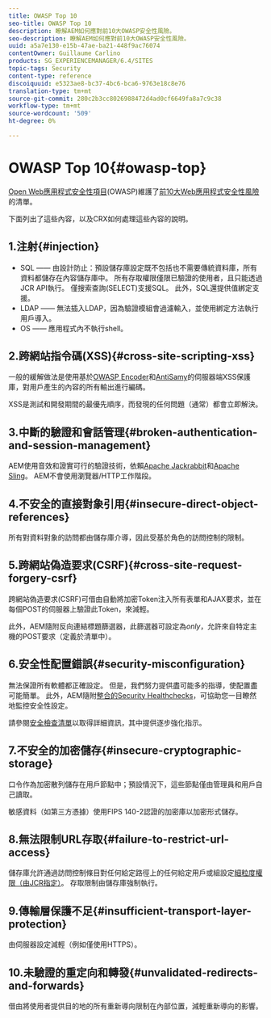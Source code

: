 ```yaml
---
title: OWASP Top 10
seo-title: OWASP Top 10
description: 瞭解AEM如何應對前10大OWASP安全性風險。
seo-description: 瞭解AEM如何應對前10大OWASP安全性風險。
uuid: a5a7e130-e15b-47ae-ba21-448f9ac76074
contentOwner: Guillaume Carlino
products: SG_EXPERIENCEMANAGER/6.4/SITES
topic-tags: Security
content-type: reference
discoiquuid: e5323ae8-bc37-4bc6-bca6-9763e18c8e76
translation-type: tm+mt
source-git-commit: 280c2b3cc8026988472d4ad0cf6649fa8a7c9c38
workflow-type: tm+mt
source-wordcount: '509'
ht-degree: 0%

---
```



# OWASP Top 10{#owasp-top}

[Open Web應用程式安全性項目](https://www.owasp.org)(OWASP)維護了[前10大Web應用程式安全性風險](https://www.owasp.org/index.php/OWASP_Top_Ten_Project)的清單。

下面列出了這些內容，以及CRX如何處理這些內容的說明。

## 1.注射{#injection}

* SQL —— 由設計防止：預設儲存庫設定既不包括也不需要傳統資料庫，所有資料都儲存在內容儲存庫中。 所有存取權限僅限已驗證的使用者，且只能透過JCR API執行。 僅搜索查詢(SELECT)支援SQL。 此外，SQL還提供值綁定支援。
* LDAP —— 無法插入LDAP，因為驗證模組會過濾輸入，並使用綁定方法執行用戶導入。
* OS —— 應用程式內不執行shell。

## 2.跨網站指令碼(XSS){#cross-site-scripting-xss}

一般的緩解做法是使用基於[OWASP Encoder](https://www.owasp.org/index.php/OWASP_Java_Encoder_Project)和[AntiSamy](https://www.owasp.org/index.php/Category:OWASP_AntiSamy_Project)的伺服器端XSS保護庫，對用戶產生的內容的所有輸出進行編碼。

XSS是測試和開發期間的最優先順序，而發現的任何問題（通常）都會立即解決。

## 3.中斷的驗證和會話管理{#broken-authentication-and-session-management}

AEM使用音效和證實可行的驗證技術，依賴[Apache Jackrabbit](https://jackrabbit.apache.org/)和[Apache Sling](https://sling.apache.org/)。 AEM不會使用瀏覽器/HTTP工作階段。

## 4.不安全的直接對象引用{#insecure-direct-object-references}

所有對資料對象的訪問都由儲存庫介導，因此受基於角色的訪問控制的限制。

## 5.跨網站偽造要求(CSRF){#cross-site-request-forgery-csrf}

跨網站偽造要求(CSRF)可借由自動將加密Token注入所有表單和AJAX要求，並在每個POST的伺服器上驗證此Token，來減輕。

此外，AEM隨附反向連結標題篩選器，此篩選器可設定為&#x200B;*only*，允許來自特定主機的POST要求（定義於清單中）。

## 6.安全性配置錯誤{#security-misconfiguration}

無法保證所有軟體都正確設定。 但是，我們努力提供盡可能多的指導，使配置盡可能簡單。 此外，AEM隨附[整合的Security Healthchecks](/help/sites-administering/operations-dashboard.md)，可協助您一目瞭然地監控安全性設定。

請參閱[安全檢查清單](/help/sites-administering/security-checklist.md)以取得詳細資訊，其中提供逐步強化指示。

## 7.不安全的加密儲存{#insecure-cryptographic-storage}

口令作為加密散列儲存在用戶節點中；預設情況下，這些節點僅由管理員和用戶自己讀取。

敏感資料（如第三方憑據）使用FIPS 140-2認證的加密庫以加密形式儲存。

## 8.無法限制URL存取{#failure-to-restrict-url-access}

儲存庫允許通過訪問控制條目對任何給定路徑上的任何給定用戶或組設定[細粒度權限（由JCR指定）](https://docs.adobe.com/content/docs/en/spec/jcr/2.0/16_Access_Control_Management.html)。 存取限制由儲存庫強制執行。

## 9.傳輸層保護不足{#insufficient-transport-layer-protection}

由伺服器設定減輕（例如僅使用HTTPS）。

## 10.未驗證的重定向和轉發{#unvalidated-redirects-and-forwards}

借由將使用者提供目的地的所有重新導向限制在內部位置，減輕重新導向的影響。

